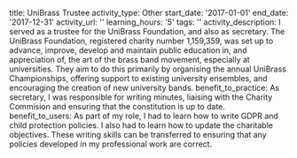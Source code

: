 title: UniBrass Trustee
activity_type: Other
start_date: '2017-01-01'
end_date: '2017-12-31'
activity_url: ''
learning_hours: '5'
tags: ''
activity_description: I served as a trustee for the UniBrass Foundation, and also
  as secretary. The UniBrass Foundation, registered charity number 1,159,359, was
  set up to advance, improve, develop and maintain public education in, and appreciation
  of, the art of the brass band movement, especially at universities. They aim to
  do this primarily by organising the annual UniBrass Championships, offering support
  to existing university ensembles, and encouraging the creation of new university
  bands.
benefit_to_practice: As secretary, I was responsible for writing minutes, liaising
  with the Charity Commision and ensuring that the constitution is up to date.
benefit_to_users: As part of my role, I had to learn how to write GDPR and child protection
  policies. I also had to learn how to update the charitable objectives. These writing
  skills can be transferred to ensuring that any policies developed in my professional
  work are correct.
